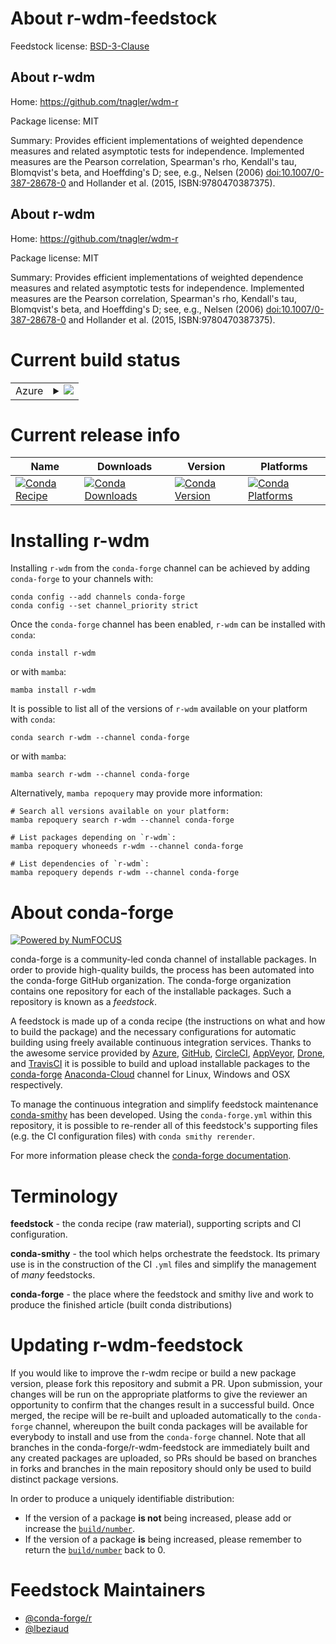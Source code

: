 About r-wdm-feedstock
=====================

Feedstock license: [BSD-3-Clause](https://github.com/conda-forge/r-wdm-feedstock/blob/main/LICENSE.txt)


About r-wdm
-----------

Home: https://github.com/tnagler/wdm-r

Package license: MIT

Summary: Provides efficient implementations of weighted dependence measures and related asymptotic tests for independence. Implemented measures are the Pearson correlation, Spearman's rho, Kendall's tau, Blomqvist's beta, and Hoeffding's D; see, e.g., Nelsen (2006) <doi:10.1007/0-387-28678-0> and Hollander et al. (2015, ISBN:9780470387375).

About r-wdm
-----------

Home: https://github.com/tnagler/wdm-r

Package license: MIT

Summary: Provides efficient implementations of weighted dependence measures and related asymptotic tests for independence. Implemented measures are the Pearson correlation, Spearman's rho, Kendall's tau, Blomqvist's beta, and Hoeffding's D; see, e.g., Nelsen (2006) <doi:10.1007/0-387-28678-0> and Hollander et al. (2015, ISBN:9780470387375).

Current build status
====================


<table>
    
  <tr>
    <td>Azure</td>
    <td>
      <details>
        <summary>
          <a href="https://dev.azure.com/conda-forge/feedstock-builds/_build/latest?definitionId=16142&branchName=main">
            <img src="https://dev.azure.com/conda-forge/feedstock-builds/_apis/build/status/r-wdm-feedstock?branchName=main">
          </a>
        </summary>
        <table>
          <thead><tr><th>Variant</th><th>Status</th></tr></thead>
          <tbody><tr>
              <td>linux_64_r_base4.2</td>
              <td>
                <a href="https://dev.azure.com/conda-forge/feedstock-builds/_build/latest?definitionId=16142&branchName=main">
                  <img src="https://dev.azure.com/conda-forge/feedstock-builds/_apis/build/status/r-wdm-feedstock?branchName=main&jobName=linux&configuration=linux%20linux_64_r_base4.2" alt="variant">
                </a>
              </td>
            </tr><tr>
              <td>linux_64_r_base4.3</td>
              <td>
                <a href="https://dev.azure.com/conda-forge/feedstock-builds/_build/latest?definitionId=16142&branchName=main">
                  <img src="https://dev.azure.com/conda-forge/feedstock-builds/_apis/build/status/r-wdm-feedstock?branchName=main&jobName=linux&configuration=linux%20linux_64_r_base4.3" alt="variant">
                </a>
              </td>
            </tr><tr>
              <td>osx_64_r_base4.2</td>
              <td>
                <a href="https://dev.azure.com/conda-forge/feedstock-builds/_build/latest?definitionId=16142&branchName=main">
                  <img src="https://dev.azure.com/conda-forge/feedstock-builds/_apis/build/status/r-wdm-feedstock?branchName=main&jobName=osx&configuration=osx%20osx_64_r_base4.2" alt="variant">
                </a>
              </td>
            </tr><tr>
              <td>osx_64_r_base4.3</td>
              <td>
                <a href="https://dev.azure.com/conda-forge/feedstock-builds/_build/latest?definitionId=16142&branchName=main">
                  <img src="https://dev.azure.com/conda-forge/feedstock-builds/_apis/build/status/r-wdm-feedstock?branchName=main&jobName=osx&configuration=osx%20osx_64_r_base4.3" alt="variant">
                </a>
              </td>
            </tr><tr>
              <td>win_64</td>
              <td>
                <a href="https://dev.azure.com/conda-forge/feedstock-builds/_build/latest?definitionId=16142&branchName=main">
                  <img src="https://dev.azure.com/conda-forge/feedstock-builds/_apis/build/status/r-wdm-feedstock?branchName=main&jobName=win&configuration=win%20win_64_" alt="variant">
                </a>
              </td>
            </tr>
          </tbody>
        </table>
      </details>
    </td>
  </tr>
</table>

Current release info
====================

| Name | Downloads | Version | Platforms |
| --- | --- | --- | --- |
| [![Conda Recipe](https://img.shields.io/badge/recipe-r--wdm-green.svg)](https://anaconda.org/conda-forge/r-wdm) | [![Conda Downloads](https://img.shields.io/conda/dn/conda-forge/r-wdm.svg)](https://anaconda.org/conda-forge/r-wdm) | [![Conda Version](https://img.shields.io/conda/vn/conda-forge/r-wdm.svg)](https://anaconda.org/conda-forge/r-wdm) | [![Conda Platforms](https://img.shields.io/conda/pn/conda-forge/r-wdm.svg)](https://anaconda.org/conda-forge/r-wdm) |

Installing r-wdm
================

Installing `r-wdm` from the `conda-forge` channel can be achieved by adding `conda-forge` to your channels with:

```
conda config --add channels conda-forge
conda config --set channel_priority strict
```

Once the `conda-forge` channel has been enabled, `r-wdm` can be installed with `conda`:

```
conda install r-wdm
```

or with `mamba`:

```
mamba install r-wdm
```

It is possible to list all of the versions of `r-wdm` available on your platform with `conda`:

```
conda search r-wdm --channel conda-forge
```

or with `mamba`:

```
mamba search r-wdm --channel conda-forge
```

Alternatively, `mamba repoquery` may provide more information:

```
# Search all versions available on your platform:
mamba repoquery search r-wdm --channel conda-forge

# List packages depending on `r-wdm`:
mamba repoquery whoneeds r-wdm --channel conda-forge

# List dependencies of `r-wdm`:
mamba repoquery depends r-wdm --channel conda-forge
```


About conda-forge
=================

[![Powered by
NumFOCUS](https://img.shields.io/badge/powered%20by-NumFOCUS-orange.svg?style=flat&colorA=E1523D&colorB=007D8A)](https://numfocus.org)

conda-forge is a community-led conda channel of installable packages.
In order to provide high-quality builds, the process has been automated into the
conda-forge GitHub organization. The conda-forge organization contains one repository
for each of the installable packages. Such a repository is known as a *feedstock*.

A feedstock is made up of a conda recipe (the instructions on what and how to build
the package) and the necessary configurations for automatic building using freely
available continuous integration services. Thanks to the awesome service provided by
[Azure](https://azure.microsoft.com/en-us/services/devops/), [GitHub](https://github.com/),
[CircleCI](https://circleci.com/), [AppVeyor](https://www.appveyor.com/),
[Drone](https://cloud.drone.io/welcome), and [TravisCI](https://travis-ci.com/)
it is possible to build and upload installable packages to the
[conda-forge](https://anaconda.org/conda-forge) [Anaconda-Cloud](https://anaconda.org/)
channel for Linux, Windows and OSX respectively.

To manage the continuous integration and simplify feedstock maintenance
[conda-smithy](https://github.com/conda-forge/conda-smithy) has been developed.
Using the ``conda-forge.yml`` within this repository, it is possible to re-render all of
this feedstock's supporting files (e.g. the CI configuration files) with ``conda smithy rerender``.

For more information please check the [conda-forge documentation](https://conda-forge.org/docs/).

Terminology
===========

**feedstock** - the conda recipe (raw material), supporting scripts and CI configuration.

**conda-smithy** - the tool which helps orchestrate the feedstock.
                   Its primary use is in the construction of the CI ``.yml`` files
                   and simplify the management of *many* feedstocks.

**conda-forge** - the place where the feedstock and smithy live and work to
                  produce the finished article (built conda distributions)


Updating r-wdm-feedstock
========================

If you would like to improve the r-wdm recipe or build a new
package version, please fork this repository and submit a PR. Upon submission,
your changes will be run on the appropriate platforms to give the reviewer an
opportunity to confirm that the changes result in a successful build. Once
merged, the recipe will be re-built and uploaded automatically to the
`conda-forge` channel, whereupon the built conda packages will be available for
everybody to install and use from the `conda-forge` channel.
Note that all branches in the conda-forge/r-wdm-feedstock are
immediately built and any created packages are uploaded, so PRs should be based
on branches in forks and branches in the main repository should only be used to
build distinct package versions.

In order to produce a uniquely identifiable distribution:
 * If the version of a package **is not** being increased, please add or increase
   the [``build/number``](https://docs.conda.io/projects/conda-build/en/latest/resources/define-metadata.html#build-number-and-string).
 * If the version of a package **is** being increased, please remember to return
   the [``build/number``](https://docs.conda.io/projects/conda-build/en/latest/resources/define-metadata.html#build-number-and-string)
   back to 0.

Feedstock Maintainers
=====================

* [@conda-forge/r](https://github.com/conda-forge/r/)
* [@lbeziaud](https://github.com/lbeziaud/)


